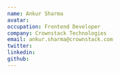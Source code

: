 ```yaml
---
name: Ankur Sharma
avatar:
occupation: Frontend Developer
company: Crownstack Technologies
email: ankur.sharma@crownstack.com
twitter:
linkedin:
github:
---
```

